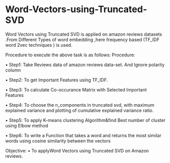 # Word-Vectors-using-Truncated-SVD


Word Vectors using Truncated SVD is applied on amazon reviews datasets .From Different Types of word embedding ,here frequency based (TF_IDF word 2vec techniques ) is used.

Procedure to execute the above task is as follows: 
Procedure: 

• Step1: Take Reviews data of amazon reviews data-set. And Ignore polarity column 

• Step2: To get Important Features using TF_IDF. 

• Step3: To calculate Co-occurance Matrix with Selected Important Features

• Step4: To choose the n_components in truncated svd, with maximum explained variance and plotting of cumulative explained variance ratio. 

• Step5: To apply K-means clustering Algorithm&amp;find Best number of cluster using Elbow method 

• Step6: To write a Function that takes a word and returns the most similar words using cosine similarity between the vectors 

Objective: • To applyWord Vectors using Truncated SVD on Amazon reviews.
